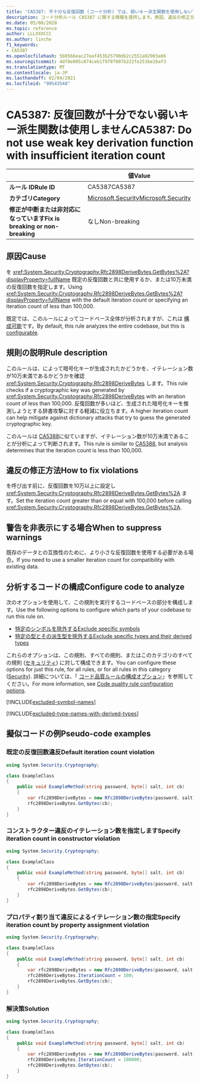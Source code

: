 ```yaml
---
title: 'CA5387: 不十分な反復回数 (コード分析) では、弱いキー派生関数を使用しないでください'
description: コード分析ルール CA5387 に関する情報を提供します。原因、違反の修正方法、非表示にするタイミングなどが含まれます。
ms.date: 05/08/2020
ms.topic: reference
author: LLLXXXCCC
ms.author: linche
f1_keywords:
- CA5387
ms.openlocfilehash: 5b0566eac27eaf453b25790db2c2551a02903a66
ms.sourcegitcommit: 4df8e005c074ceb1f978f007b222fe253be2baf3
ms.translationtype: MT
ms.contentlocale: ja-JP
ms.lasthandoff: 02/04/2021
ms.locfileid: "99543548"
---
```

# <a name="ca5387-do-not-use-weak-key-derivation-function-with-insufficient-iteration-count"></a><span data-ttu-id="c1757-103">CA5387: 反復回数が十分でない弱いキー派生関数は使用しません</span><span class="sxs-lookup"><span data-stu-id="c1757-103">CA5387: Do not use weak key derivation function with insufficient iteration count</span></span>

| | <span data-ttu-id="c1757-104">値</span><span class="sxs-lookup"><span data-stu-id="c1757-104">Value</span></span> |
|-|-|
| <span data-ttu-id="c1757-105">**ルール ID**</span><span class="sxs-lookup"><span data-stu-id="c1757-105">**Rule ID**</span></span> |<span data-ttu-id="c1757-106">CA5387</span><span class="sxs-lookup"><span data-stu-id="c1757-106">CA5387</span></span>|
| <span data-ttu-id="c1757-107">**カテゴリ**</span><span class="sxs-lookup"><span data-stu-id="c1757-107">**Category**</span></span> |[<span data-ttu-id="c1757-108">Microsoft.Security</span><span class="sxs-lookup"><span data-stu-id="c1757-108">Microsoft.Security</span></span>](security-warnings.md)|
| <span data-ttu-id="c1757-109">**修正が中断または非対応になっています**</span><span class="sxs-lookup"><span data-stu-id="c1757-109">**Fix is breaking or non-breaking**</span></span> |<span data-ttu-id="c1757-110">なし</span><span class="sxs-lookup"><span data-stu-id="c1757-110">Non-breaking</span></span>|

## <a name="cause"></a><span data-ttu-id="c1757-111">原因</span><span class="sxs-lookup"><span data-stu-id="c1757-111">Cause</span></span>

<span data-ttu-id="c1757-112">を <xref:System.Security.Cryptography.Rfc2898DeriveBytes.GetBytes%2A?displayProperty=fullName> 既定の反復回数と共に使用するか、または10万未満の反復回数を指定します。</span><span class="sxs-lookup"><span data-stu-id="c1757-112">Using <xref:System.Security.Cryptography.Rfc2898DeriveBytes.GetBytes%2A?displayProperty=fullName> with the default iteration count or specifying an iteration count of less than 100,000.</span></span>

<span data-ttu-id="c1757-113">既定では、このルールによってコードベース全体が分析されますが、これは [構成可能](#configure-code-to-analyze)です。</span><span class="sxs-lookup"><span data-stu-id="c1757-113">By default, this rule analyzes the entire codebase, but this is [configurable](#configure-code-to-analyze).</span></span>

## <a name="rule-description"></a><span data-ttu-id="c1757-114">規則の説明</span><span class="sxs-lookup"><span data-stu-id="c1757-114">Rule description</span></span>

<span data-ttu-id="c1757-115">このルールは、によって暗号化キーが生成されたかどうかを、イテレーション数が10万未満であるかどうかを確認 <xref:System.Security.Cryptography.Rfc2898DeriveBytes> します。</span><span class="sxs-lookup"><span data-stu-id="c1757-115">This rule checks if a cryptographic key was generated by <xref:System.Security.Cryptography.Rfc2898DeriveBytes> with an iteration count of less than 100,000.</span></span> <span data-ttu-id="c1757-116">反復回数が多いほど、生成された暗号化キーを推測しようとする辞書攻撃に対する軽減に役立ちます。</span><span class="sxs-lookup"><span data-stu-id="c1757-116">A higher iteration count can help mitigate against dictionary attacks that try to guess the generated cryptographic key.</span></span>

<span data-ttu-id="c1757-117">このルールは [CA5388](ca5388.md)に似ていますが、イテレーション数が10万未満であることが分析によって判断されます。</span><span class="sxs-lookup"><span data-stu-id="c1757-117">This rule is similar to [CA5388](ca5388.md), but analysis determines that the iteration count is less than 100,000.</span></span>

## <a name="how-to-fix-violations"></a><span data-ttu-id="c1757-118">違反の修正方法</span><span class="sxs-lookup"><span data-stu-id="c1757-118">How to fix violations</span></span>

<span data-ttu-id="c1757-119">を呼び出す前に、反復回数を10万以上に設定し <xref:System.Security.Cryptography.Rfc2898DeriveBytes.GetBytes%2A> ます。</span><span class="sxs-lookup"><span data-stu-id="c1757-119">Set the iteration count greater than or equal with 100,000 before calling <xref:System.Security.Cryptography.Rfc2898DeriveBytes.GetBytes%2A>.</span></span>

## <a name="when-to-suppress-warnings"></a><span data-ttu-id="c1757-120">警告を非表示にする場合</span><span class="sxs-lookup"><span data-stu-id="c1757-120">When to suppress warnings</span></span>

<span data-ttu-id="c1757-121">既存のデータとの互換性のために、より小さな反復回数を使用する必要がある場合。</span><span class="sxs-lookup"><span data-stu-id="c1757-121">If you need to use a smaller iteration count for compatibility with existing data.</span></span>

## <a name="configure-code-to-analyze"></a><span data-ttu-id="c1757-122">分析するコードの構成</span><span class="sxs-lookup"><span data-stu-id="c1757-122">Configure code to analyze</span></span>

<span data-ttu-id="c1757-123">次のオプションを使用して、この規則を実行するコードベースの部分を構成します。</span><span class="sxs-lookup"><span data-stu-id="c1757-123">Use the following options to configure which parts of your codebase to run this rule on.</span></span>

- [<span data-ttu-id="c1757-124">特定のシンボルを除外する</span><span class="sxs-lookup"><span data-stu-id="c1757-124">Exclude specific symbols</span></span>](#exclude-specific-symbols)
- [<span data-ttu-id="c1757-125">特定の型とその派生型を除外する</span><span class="sxs-lookup"><span data-stu-id="c1757-125">Exclude specific types and their derived types</span></span>](#exclude-specific-types-and-their-derived-types)

<span data-ttu-id="c1757-126">これらのオプションは、この規則、すべての規則、またはこのカテゴリのすべての規則 ([セキュリティ](security-warnings.md)) に対して構成できます。</span><span class="sxs-lookup"><span data-stu-id="c1757-126">You can configure these options for just this rule, for all rules, or for all rules in this category ([Security](security-warnings.md)).</span></span> <span data-ttu-id="c1757-127">詳細については、「 [コード品質ルールの構成オプション](../code-quality-rule-options.md)」を参照してください。</span><span class="sxs-lookup"><span data-stu-id="c1757-127">For more information, see [Code quality rule configuration options](../code-quality-rule-options.md).</span></span>

[!INCLUDE[excluded-symbol-names](~/includes/code-analysis/excluded-symbol-names.md)]

[!INCLUDE[excluded-type-names-with-derived-types](~/includes/code-analysis/excluded-type-names-with-derived-types.md)]

## <a name="pseudo-code-examples"></a><span data-ttu-id="c1757-128">擬似コードの例</span><span class="sxs-lookup"><span data-stu-id="c1757-128">Pseudo-code examples</span></span>

### <a name="default-iteration-count-violation"></a><span data-ttu-id="c1757-129">既定の反復回数違反</span><span class="sxs-lookup"><span data-stu-id="c1757-129">Default iteration count violation</span></span>

```csharp
using System.Security.Cryptography;

class ExampleClass
{
    public void ExampleMethod(string password, byte[] salt, int cb)
    {
        var rfc2898DeriveBytes = new Rfc2898DeriveBytes(password, salt);
        rfc2898DeriveBytes.GetBytes(cb);
    }
}
```

### <a name="specify-iteration-count-in-constructor-violation"></a><span data-ttu-id="c1757-130">コンストラクター違反のイテレーション数を指定します</span><span class="sxs-lookup"><span data-stu-id="c1757-130">Specify iteration count in constructor violation</span></span>

```csharp
using System.Security.Cryptography;

class ExampleClass
{
    public void ExampleMethod(string password, byte[] salt, int cb)
    {
        var rfc2898DeriveBytes = new Rfc2898DeriveBytes(password, salt, 100);
        rfc2898DeriveBytes.GetBytes(cb);
    }
}
```

### <a name="specify-iteration-count-by-property-assignment-violation"></a><span data-ttu-id="c1757-131">プロパティ割り当て違反によるイテレーション数の指定</span><span class="sxs-lookup"><span data-stu-id="c1757-131">Specify iteration count by property assignment violation</span></span>

```csharp
using System.Security.Cryptography;

class ExampleClass
{
    public void ExampleMethod(string password, byte[] salt, int cb)
    {
        var rfc2898DeriveBytes = new Rfc2898DeriveBytes(password, salt);
        rfc2898DeriveBytes.IterationCount = 100;
        rfc2898DeriveBytes.GetBytes(cb);
    }
}
```

### <a name="solution"></a><span data-ttu-id="c1757-132">解決策</span><span class="sxs-lookup"><span data-stu-id="c1757-132">Solution</span></span>

```csharp
using System.Security.Cryptography;

class ExampleClass
{
    public void ExampleMethod(string password, byte[] salt, int cb)
    {
        var rfc2898DeriveBytes = new Rfc2898DeriveBytes(password, salt);
        rfc2898DeriveBytes.IterationCount = 100000;
        rfc2898DeriveBytes.GetBytes(cb);
    }
}
```
